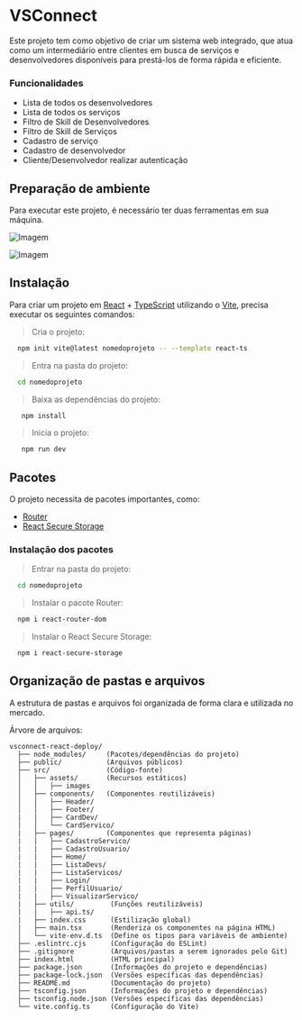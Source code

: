 # VSConnect


Este projeto tem como objetivo de criar um sistema web integrado, que atua como um intermediário entre clientes em busca de serviços e desenvolvedores disponíveis para prestá-los de forma rápida e eficiente.



### Funcionalidades

- Lista de todos os desenvolvedores 
- Lista de todos os serviços
- Filtro de Skill de Desenvolvedores
- Filtro de Skill de Serviços
- Cadastro de serviço
- Cadastro de desenvolvedor
- Cliente/Desenvolvedor realizar autenticação


## Preparação de ambiente

Para executar este projeto, é necessário ter duas ferramentas em sua máquina.


![Imagem](https://upload.wikimedia.org/wikipedia/commons/thumb/d/d9/Node.js_logo.svg/1200px-Node.js_logo.svg.png)

![Imagem](https://upload.wikimedia.org/wikipedia/commons/thumb/9/9a/Visual_Studio_Code_1.35_icon.svg/2048px-Visual_Studio_Code_1.35_icon.svg.png)

## Instalação

Para criar um projeto em [React](https://react.dev/learn) + [TypeScript](https://www.typescriptlang.org/docs/handbook/intro.html) utilizando o [Vite](https://vitejs.dev/guide/), precisa executar os seguintes comandos:

> Cria o projeto:
```bash
  npm init vite@latest nomedoprojeto -- --template react-ts
```
> Entra na pasta do projeto:
```bash
  cd nomedoprojeto
```
> Baixa as dependências do projeto:
```bash
   npm install
```
> Inicia o projeto:
```bash
   npm run dev
```    


## Pacotes

O projeto necessita de pacotes importantes, como:

- [Router](https://www.npmjs.com/package/react-router-dom) 
- [React Secure Storage](https://www.npmjs.com/package/react-secure-storage)

### Instalação dos pacotes

> Entrar na pasta do projeto:
```bash
  cd nomedoprojeto
```
> Instalar o pacote Router:
```bash
  npm i react-router-dom
```
> Instalar o React Secure Storage:
```bash
  npm i react-secure-storage
```
## Organização de pastas e arquivos

A estrutura de pastas e arquivos foi organizada de forma clara e utilizada no mercado.

Árvore de arquivos: 
```
vsconnect-react-deploy/
  ├── node_modules/     (Pacotes/dependências do projeto)
  ├── public/           (Arquivos públicos)
  ├── src/              (Código-fonte) 
  │   ├── assets/       (Recursos estáticos)
  │   │   ├── images
  │   ├── components/   (Componentes reutilizáveis)
  │   │   ├── Header/
  │   │   ├── Footer/
  |   |   ├── CardDev/
  │   │   └── CardServico/
  |   ├── pages/        (Componentes que representa páginas)
  |   |   ├── CadastroServico/
  |   |   ├── CadastroUsuario/
  |   |   ├── Home/
  |   |   ├── ListaDevs/
  |   |   ├── ListaServicos/
  |   |   ├── Login/
  |   |   ├── PerfilUsuario/
  |   |   ├── VisualizarServico/
  |   ├── utils/         (Funções reutilizáveis)
  |   |   ├── api.ts/
  |   ├── index.css      (Estilização global)
  |   ├── main.tsx       (Renderiza os componentes na página HTML)
  │   └── vite-env.d.ts  (Define os tipos para variáveis de ambiente)
  ├── .eslintrc.cjs      (Configuração do ESLint)
  ├── .gitignore         (Arquivos/pastas a serem ignorados pelo Git)
  ├── index.html         (HTML principal)
  ├── package.json       (Informações do projeto e dependências)
  ├── package-lock.json  (Versões específicas das dependências)
  ├── README.md          (Documentação do projeto)
  ├── tsconfig.json      (Informações do projeto e dependências)
  ├── tsconfig.node.json (Versões específicas das dependências)
  └── vite.config.ts     (Configuração do Vite)
```

